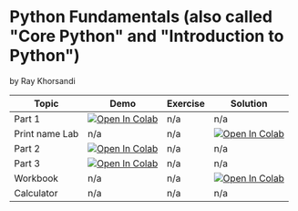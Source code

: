 # Python Fundamentals (also called "Core Python" and "Introduction to Python")

by Ray Khorsandi

| Topic | Demo | Exercise | Solution |
|---------|-------------|-------------|-------------|
| Part 1 | [![Open In Colab](https://colab.research.google.com/assets/colab-badge.svg)](https://colab.research.google.com/github/khorsandi2014/Python-Fundamentals/blob/main/Python%20Fundamentals%20Day%201.ipynb) | n/a | n/a |
| Print name Lab | n/a | n/a | [![Open In Colab](https://colab.research.google.com/assets/colab-badge.svg)](https://colab.research.google.com/github/khorsandi2014/Python-Fundamentals/blob/main/py2.py) |
| Part 2 | [![Open In Colab](https://colab.research.google.com/assets/colab-badge.svg)](https://colab.research.google.com/github/khorsandi2014/Python-Fundamentals/blob/main/Python%20Fundamentals%20Day%202.ipynb) | n/a | n/a |
| Part 3 | [![Open In Colab](https://colab.research.google.com/assets/colab-badge.svg)](https://colab.research.google.com/github/khorsandi2014/Python-Fundamentals/blob/main/Python%20Fundamentals%20Day%203.ipynb) | n/a | n/a |
| Workbook | n/a | n/a | [![Open In Colab](https://colab.research.google.com/assets/colab-badge.svg)](https://colab.research.google.com/github/khorsandi2014/Python-Fundamentals/blob/main/Workbook.ipynb) |
| Calculator  | n/a | n/a | n/a |
